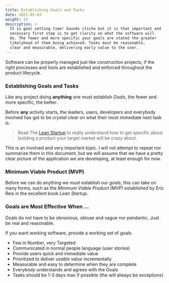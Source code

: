 ```yaml
---
title: Establishing Goals and Tasks 
date: 2021-05-03
weight: 15
description: >
  It is goal setting time! Sounds cliche but it is that important and
  necessary first step is to get clarity on what the software will
  do. The fewer and more specific your goals are stated the greater
  likelyhood of them being achieved. Tasks must be reasonable, 
  clear and measurable, delivering early value to the user.
---
```


Software can be properly managed just like construction projects, if
the right processes and tools are established and enforced throughout
the product lifecycle.

### Establishing Goals and Tasks

Like any project doing **anything** one must establish _Goals_, the
fewer and more specific, the better.

Before **any** activity starts, the leaders, users, developers and
everybody involved has got to be _crystal clear_ on what their most
immediate next task is.

> Read The [Lean Startup](http://theleanstartup.com/) to really understand how to get specific about
  building a product your target market will be crazy about.

This is an involved and very important topic. I will not attempt to
repeat nor summarize them in this document, but we will assume that we
have a pretty clear picture of the application we are developing, at
least enough for now.

### Minimum Viable Product (MVP)

Before we can do anything we must establish our _goals_, this can take
on many forms, such as the _Minimum Viable Product (MVP)_ established
by Eric Reis in the excellent book _Lean Startup_.

### Goals are Most Effective When ...

Goals do not have to be obnoxious, obtuse and vague nor
pendantic. Just be real and reasonable.

If you want working software, provide a working set of goals.

- Few in Number, very Targeted
- Communicated in normal people language (user stories)
- Provide users quick and immediate value
- Prioritized to deliver _usable value_ incrementally
- Measurable and easy to determine when they are complete
- Everybody understands and agrees with the Goals
- Tasks should be 1-3 days max if possible (the will always be exceptions)
